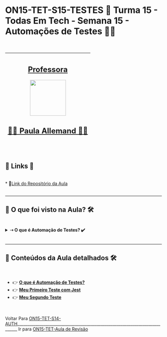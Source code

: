 # ON15-TET-S15-TESTES 🤝 Turma 15 - Todas Em Tech - Semana 15 - Automações de Testes 👩‍💻
</br>
<div align="center">

| [<h2>Professora</h2><img src="https://avatars.githubusercontent.com/u/41296983?v=4" width=115><br><h2>👩‍🏫 Paula Allemand ✍🏽</h2>](https://github.com/itsalle) | 
| :---: | 

</div>
</br>
<div>
  <summary>
    <h2>🔗 Links 🔗</h2>
  </summary>
  </br>
  <div>
    * 📌<a href="https://github.com/reprograma/ON15-TET-S15-TESTES">Link do Repositório da Aula</a>
    <br/>
  </div>
</div>
</br>

___
##  👀 O que foi visto na Aula? 🛠️
</br>
<details>
    <summary>
      <strong>➝ O que é Automação de Testes? ✔️</strong>
    </summary>    
    <div align="left">        
      <table border=1>             
        <tr>
          <td align="center">👉</td>                
          <td>Tipos de Testes</td>                
          <td align="center">✅</td>
        </tr>
        <tr> 
          <td align="center">👉</td>
          <td>Benefícios da Automação de Testes</td>                
          <td align="center">✅</td>
        </tr>
        <tr>    
          <td align="center">👉</td>            
          <td>Jest e Supertest</td>                 
          <td align="center">✅</td>
        </tr>
        <tr>    
          <td align="center">👉</td>            
          <td>Meu Primeiro Teste</td>                   
          <td align="center">✅</td>
        </tr>
        <tr>    
          <td align="center">👉</td>            
          <td>Prática</td>                   
          <td align="center">✅</td>
        </tr>        	
      </table>               
    </div>
</details>
</br>

___
##  🔨 Conteúdos da Aula detalhados 🛠️
</br>

  * 👉 [**O que é Automação de Testes?**](readme/README1.md)
  * 👉 [**Meu Primeiro Teste com Jest**](readme/README2.md)
  * 👉 [**Meu Segundo Teste**](readme/README3.md)



</br>

Voltar Para [ON15-TET-S14-AUTH](https://github.com/AlineAlmeida85/Reprograma-Curso-Completo/tree/main/Aulas/ON15-TET-S14-AUTH)______________________________________________________________________________ Ir para [ON15-TET-Aula de Revisão](https://github.com/AlineAlmeida85/Reprograma-Curso-Completo/tree/main/Aulas/ON15-TET-Revis%C3%A3o)